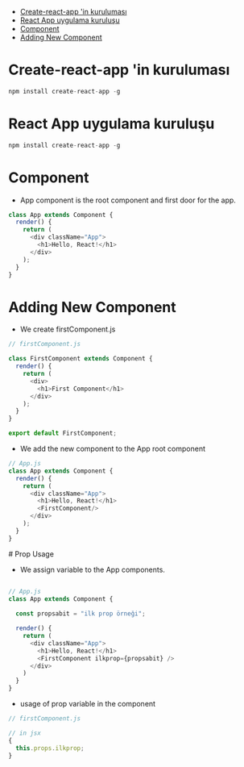 
- [Create-react-app 'in kuruluması](#create-react-app-in-kuruluması)
- [React App uygulama kuruluşu](#react-app-uygulama-kuruluşu)
- [Component](#component)
- [Adding New Component](#adding-new-component)


# Create-react-app 'in kuruluması

```js
npm install create-react-app -g
```



# React App uygulama kuruluşu

```js
npm install create-react-app -g
```


# Component

- App component is the root component and first door for the app.

```js
class App extends Component {
  render() {
    return (
      <div className="App">
        <h1>Hello, React!</h1>
      </div>
    );
  }
}
```

# Adding New Component

- We create firstComponent.js

```js
// firstComponent.js

class FirstComponent extends Component {
  render() {
    return (
      <div>
        <h1>First Component</h1>
      </div>
    );
  }
}

export default FirstComponent;
```

- We add the new component to the App root component

```js
// App.js
class App extends Component {
  render() {
    return (
      <div className="App">
        <h1>Hello, React!</h1>
        <FirstComponent/>
      </div>
    );
  }
}
```

# Prop Usage

- We assign variable to the App components.

```js

// App.js
class App extends Component {
  
  const propsabit = "ilk prop örneği";

  render() {
    return (
      <div className="App">
        <h1>Hello, React!</h1>
        <FirstComponent ilkprop={propsabit} />
      </div>
    )
  }
}

```

- usage of prop variable in the component

```js
// firstComponent.js

// in jsx
{
  this.props.ilkprop;
}
```
